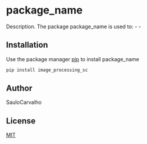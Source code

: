 # package_name

Description. 
The package package_name is used to:
	- 
	-

## Installation

Use the package manager [pip](https://pip.pypa.io/en/stable/) to install package_name

```bash
pip install image_processing_sc
```



## Author
SauloCarvalho

## License
[MIT](https://choosealicense.com/licenses/mit/)